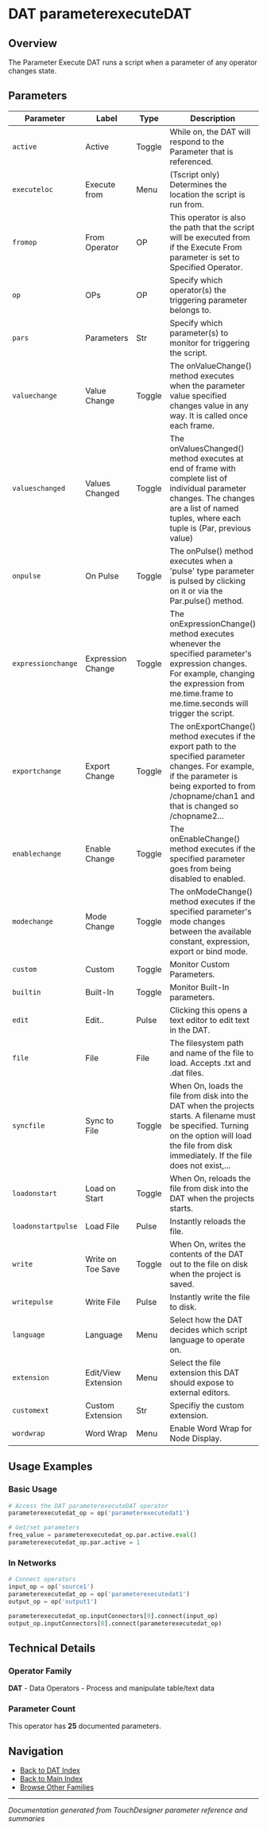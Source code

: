 # DAT parameterexecuteDAT

## Overview

The Parameter Execute DAT runs a  script when a parameter of any operator changes state.

## Parameters

| Parameter | Label | Type | Description |
|-----------|-------|------|-------------|
| `active` | Active | Toggle | While on, the DAT will respond to the Parameter that is referenced. |
| `executeloc` | Execute from | Menu | (Tscript only) Determines the location the script is run from. |
| `fromop` | From Operator | OP | This operator is also the path that the script will be executed from if the Execute From parameter is set to Specified Operator. |
| `op` | OPs | OP | Specify which operator(s) the triggering parameter belongs to. |
| `pars` | Parameters | Str | Specify which parameter(s) to monitor for triggering the script. |
| `valuechange` | Value Change | Toggle | The onValueChange() method executes when the parameter value specified changes value in any way. It is called once each frame. |
| `valueschanged` | Values Changed | Toggle | The onValuesChanged() method executes at end of frame with complete list of individual parameter changes. The changes are a list of named tuples, where each tuple is (Par, previous value) |
| `onpulse` | On Pulse | Toggle | The onPulse() method executes when a 'pulse' type parameter is pulsed by clicking on it or via the Par.pulse() method. |
| `expressionchange` | Expression Change | Toggle | The onExpressionChange() method executes whenever the specified parameter's expression changes. For example, changing the expression from me.time.frame to me.time.seconds will trigger the script. |
| `exportchange` | Export Change | Toggle | The onExportChange() method executes if the export path to the specified parameter changes. For example, if the parameter is being exported to from /chopname/chan1 and that is changed so /chopname2... |
| `enablechange` | Enable Change | Toggle | The onEnableChange() method executes if the specified parameter goes from being disabled to enabled. |
| `modechange` | Mode Change | Toggle | The onModeChange() method executes if the specified parameter's mode changes between the available constant, expression, export or bind mode. |
| `custom` | Custom | Toggle | Monitor Custom Parameters. |
| `builtin` | Built-In | Toggle | Monitor Built-In parameters. |
| `edit` | Edit.. | Pulse | Clicking this opens a text editor to edit text in the DAT. |
| `file` | File | File | The filesystem path and name of the file to load. Accepts .txt and .dat files. |
| `syncfile` | Sync to File | Toggle | When On, loads the file from disk into the DAT when the projects starts.  A filename must be specified.  Turning on the option will load the file from disk immediately.  If the file does not exist,... |
| `loadonstart` | Load on Start | Toggle | When On, reloads the file from disk into the DAT when the projects starts. |
| `loadonstartpulse` | Load File | Pulse | Instantly reloads the file. |
| `write` | Write on Toe Save | Toggle | When On, writes the contents of the DAT out to the file on disk when the project is saved. |
| `writepulse` | Write File | Pulse | Instantly write the file to disk. |
| `language` | Language | Menu | Select how the DAT decides which script language to operate on. |
| `extension` | Edit/View Extension | Menu | Select the file extension this DAT should expose to external editors. |
| `customext` | Custom Extension | Str | Specifiy the custom extension. |
| `wordwrap` | Word Wrap | Menu | Enable Word Wrap for Node Display. |

## Usage Examples

### Basic Usage

```python
# Access the DAT parameterexecuteDAT operator
parameterexecutedat_op = op('parameterexecutedat1')

# Get/set parameters
freq_value = parameterexecutedat_op.par.active.eval()
parameterexecutedat_op.par.active = 1
```

### In Networks

```python
# Connect operators
input_op = op('source1')
parameterexecutedat_op = op('parameterexecutedat1')
output_op = op('output1')

parameterexecutedat_op.inputConnectors[0].connect(input_op)
output_op.inputConnectors[0].connect(parameterexecutedat_op)
```

## Technical Details

### Operator Family

**DAT** - Data Operators - Process and manipulate table/text data

### Parameter Count

This operator has **25** documented parameters.

## Navigation

- [Back to DAT Index](../DAT/DAT_INDEX.md)
- [Back to Main Index](../OPERATORS_INDEX.md)
- [Browse Other Families](../OPERATORS_INDEX.md#quick-navigation)

---
*Documentation generated from TouchDesigner parameter reference and summaries*
